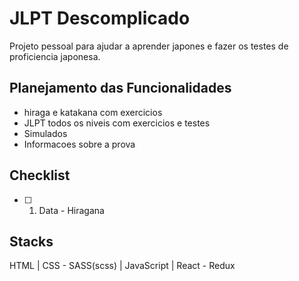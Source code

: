 # JLPT Descomplicado

Projeto pessoal para ajudar a aprender japones e fazer os testes de proficiencia japonesa.


## Planejamento das Funcionalidades

- hiraga e katakana com exercicios
- JLPT todos os niveis com exercicios e testes
- Simulados
- Informacoes sobre a prova


## Checklist
- [ ] 1. Data - Hiragana
## Stacks

HTML | CSS - SASS(scss) | JavaScript | React - Redux 
